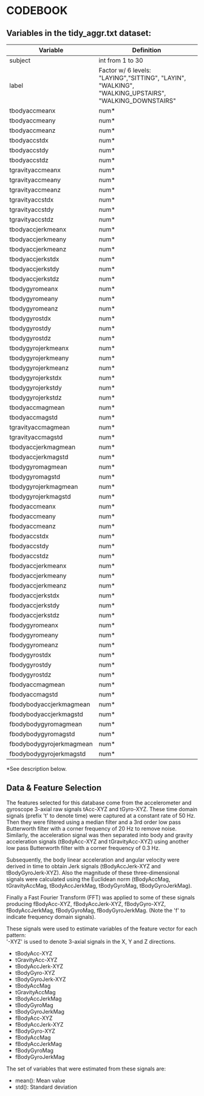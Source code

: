 ﻿
# CODEBOOK

## Variables in the **tidy_aggr.txt** dataset:

Variable | Definition
---------|-----------
subject                 | int  from 1  to 30
label                   | Factor w/ 6 levels: "LAYING","SITTING", "LAYIN", "WALKING", "WALKING_UPSTAIRS", "WALKING_DOWNSTAIRS"
tbodyaccmeanx           | num* 
tbodyaccmeany           | num*  
tbodyaccmeanz           | num*  
tbodyaccstdx            | num*  
tbodyaccstdy            | num*  
tbodyaccstdz            | num* 
tgravityaccmeanx        | num*  
tgravityaccmeany        | num* 
tgravityaccmeanz        | num*  
tgravityaccstdx         | num*  
tgravityaccstdy         | num*  
tgravityaccstdz         | num*  
tbodyaccjerkmeanx       | num*  
tbodyaccjerkmeany       | num* 
tbodyaccjerkmeanz       | num* 
tbodyaccjerkstdx        | num*
tbodyaccjerkstdy        | num*  
tbodyaccjerkstdz        | num*  
tbodygyromeanx          | num*  
tbodygyromeany          | num* 
tbodygyromeanz          | num*  
tbodygyrostdx           | num*  
tbodygyrostdy           | num* 
tbodygyrostdz           | num* 
tbodygyrojerkmeanx      | num*  
tbodygyrojerkmeany      | num*  
tbodygyrojerkmeanz      | num*  
tbodygyrojerkstdx       | num*  
tbodygyrojerkstdy       | num*  
tbodygyrojerkstdz       | num*  
tbodyaccmagmean         | num*  
tbodyaccmagstd          | num*  
tgravityaccmagmean      | num*  
tgravityaccmagstd       | num*  
tbodyaccjerkmagmean     | num*  
tbodyaccjerkmagstd      | num*  
tbodygyromagmean        | num*  
tbodygyromagstd         | num*  
tbodygyrojerkmagmean    | num*  
tbodygyrojerkmagstd     | num*  
fbodyaccmeanx           | num*  
fbodyaccmeany           | num*  
fbodyaccmeanz           | num*  
fbodyaccstdx            | num*  
fbodyaccstdy            | num*  
fbodyaccstdz            | num*  
fbodyaccjerkmeanx       | num* 
fbodyaccjerkmeany       | num* 
fbodyaccjerkmeanz       | num*  
fbodyaccjerkstdx        | num*  
fbodyaccjerkstdy        | num*  
fbodyaccjerkstdz        | num*  
fbodygyromeanx          | num* 
fbodygyromeany          | num*  
fbodygyromeanz          | num*  
fbodygyrostdx           | num*  
fbodygyrostdy           | num*  
fbodygyrostdz           | num*  
fbodyaccmagmean         | num* 
fbodyaccmagstd          | num*  
fbodybodyaccjerkmagmean | num*  
fbodybodyaccjerkmagstd  | num* 
fbodybodygyromagmean    | num*  
fbodybodygyromagstd     | num*  
fbodybodygyrojerkmagmean| num*  
fbodybodygyrojerkmagstd | num* 
*See description below.

## Data & Feature Selection 

The features selected for this database come from the accelerometer and gyroscope 3-axial raw signals tAcc-XYZ and tGyro-XYZ. These time domain signals (prefix 't' to denote time) were captured at a constant rate of 50 Hz. Then they were filtered using a median filter and a 3rd order low pass Butterworth filter with a corner frequency of 20 Hz to remove noise. Similarly, the acceleration signal was then separated into body and gravity acceleration signals (tBodyAcc-XYZ and tGravityAcc-XYZ) using another low pass Butterworth filter with a corner frequency of 0.3 Hz. 

Subsequently, the body linear acceleration and angular velocity were derived in time to obtain Jerk signals (tBodyAccJerk-XYZ and tBodyGyroJerk-XYZ). Also the magnitude of these three-dimensional signals were calculated using the Euclidean norm (tBodyAccMag, tGravityAccMag, tBodyAccJerkMag, tBodyGyroMag, tBodyGyroJerkMag). 

Finally a Fast Fourier Transform (FFT) was applied to some of these signals producing fBodyAcc-XYZ, fBodyAccJerk-XYZ, fBodyGyro-XYZ, fBodyAccJerkMag, fBodyGyroMag, fBodyGyroJerkMag. (Note the 'f' to indicate frequency domain signals). 

These signals were used to estimate variables of the feature vector for each pattern:  
'-XYZ' is used to denote 3-axial signals in the X, Y and Z directions.

* tBodyAcc-XYZ
* tGravityAcc-XYZ
* tBodyAccJerk-XYZ
* tBodyGyro-XYZ
* tBodyGyroJerk-XYZ
* tBodyAccMag
* tGravityAccMag
* tBodyAccJerkMag
* tBodyGyroMag
* tBodyGyroJerkMag
* fBodyAcc-XYZ
* fBodyAccJerk-XYZ
* fBodyGyro-XYZ
* fBodyAccMag
* fBodyAccJerkMag
* fBodyGyroMag
* fBodyGyroJerkMag

The set of variables that were estimated from these signals are: 
* mean(): Mean value
* std(): Standard deviation